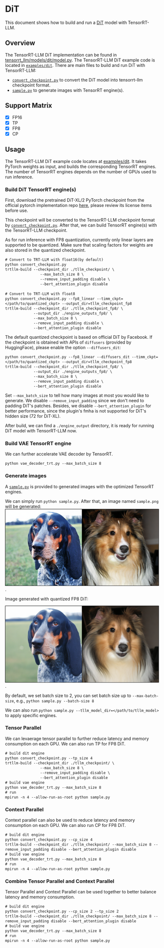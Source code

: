 # DiT
This document shows how to build and run a [DiT](https://arxiv.org/abs/2212.09748) model with TensorRT-LLM.

## Overview

The TensorRT-LLM DiT implementation can be found in [tensorrt_llm/models/dit/model.py](../../../../tensorrt_llm/models/dit/model.py). The TensorRT-LLM DiT example code is located in [`examples/dit`](./). There are main files to build and run DiT with TensorRT-LLM:

* [`convert_checkpoint.py`](./convert_checkpoint.py) to convert the DiT model into tensorrt-llm checkpoint format.
* [`sample.py`](./sample.py) to generate images with TensorRT engine(s).

## Support Matrix

- [x] FP16
- [x] TP
- [x] FP8
- [x] CP

## Usage

The TensorRT-LLM DiT example code locates at [examples/dit](./). It takes PyTorch weights as input, and builds the corresponding TensorRT engines. The number of TensorRT engines depends on the number of GPUs used to run inference.

### Build DiT TensorRT engine(s)

First, download the pretrained DiT-XL/2 PyTorch checkpoint from the official pytorch implementation repo [here](https://github.com/facebookresearch/DiT/tree/main?tab=readme-ov-file#sampling--), please review its license items before use.

This checkpoint will be converted to the TensorRT-LLM checkpoint format by [`convert_checkpoint.py`](./convert_checkpoint.py). After that, we can build TensorRT engine(s) with the TensorRT-LLM checkpoint.

As for run inference with FP8 quantization, currently only linear layers are supported to be quantized. Make sure that scaling factors for weights are also stored in the quantized checkpoint.

```
# Convert to TRT-LLM with float16(by default)
python convert_checkpoint.py
trtllm-build --checkpoint_dir ./tllm_checkpoint/ \
                --max_batch_size 8 \
                --remove_input_padding disable \
                --bert_attention_plugin disable

# Convert to TRT-LLM with float8
python convert_checkpoint.py --fp8_linear --timm_ckpt=</path/to/quantized_ckpt> --output_dir=tllm_checkpoint_fp8
trtllm-build --checkpoint_dir ./tllm_checkpoint_fp8/ \
             --output_dir ./engine_outputs_fp8/ \
             --max_batch_size 8 \
             --remove_input_padding disable \
             --bert_attention_plugin disable
```

The default quantized checkpoint is based on official DiT by Facebook. If the checkpoint is obtained with APIs of `diffusers` (provided by HuggingFace), please enable the option `--diffusers_dit`:

```
python convert_checkpoint.py --fp8_linear --diffusers_dit --timm_ckpt=</path/to/quantized_ckpt> --output_dir=tllm_checkpoint_fp8
trtllm-build --checkpoint_dir ./tllm_checkpoint_fp8/ \
             --output_dir ./engine_outputs_fp8/ \
             --max_batch_size 8 \
             --remove_input_padding disable \
             --bert_attention_plugin disable
```

Set `--max_batch_size` to tell how many images at most you would like to generate. We disable `--remove_input_padding` since we don't need to padding DiT's patches. Besides, we disable `--bert_attention_plugin` for better performance, since the plugin's fmha is not supported for DiT's hidden size (72 for DiT-XL).

After build, we can find a `./engine_output` directory, it is ready for running DiT model with TensorRT-LLM now.

### Build VAE TensorRT engine
We can further accelerate VAE decoder by TensorRT.
```
python vae_decoder_trt.py --max_batch_size 8
```

### Generate images

A [`sample.py`](./sample.py) is provided to generated images with the optimized TensorRT engines.

We can simply run `python sample.py`. After that, an image named `sample.png` will be generated:
![sample.png](./figs/sample.png).

Image generated with quantized FP8 DiT:

![sample.fp8.png](./figs/sample.fp8.png).

By default, we set batch size to 2, you can set batch size up to `--max-batch-size`, e.g., `python sample.py --batch-size 8`

We can also run `python sample.py --tllm_model_dir=</path/to/tllm_model>` to apply specific engines.

### Tensor Parallel

We can levaerage tensor parallel to further reduce latency and memory consumption on each GPU. We can also run TP for FP8 DiT.

```
# build dit engine
python convert_checkpoint.py --tp_size 4
trtllm-build --checkpoint_dir ./tllm_checkpoint/ \
                --max_batch_size 8 \
                --remove_input_padding disable \
                --bert_attention_plugin disable
# build vae engine
python vae_decoder_trt.py --max_batch_size 8
# run
mpirun -n 4 --allow-run-as-root python sample.py
```

### Context Parallel

Context parallel can also be used to reduce latency and memory consumption on each GPU. We can also run CP for FP8 DiT.

```
# build dit engine
python convert_checkpoint.py --cp_size 4
trtllm-build --checkpoint_dir ./tllm_checkpoint/ --max_batch_size 8 --remove_input_padding disable --bert_attention_plugin disable
# build vae engine
python vae_decoder_trt.py --max_batch_size 8
# run
mpirun -n 4 --allow-run-as-root python sample.py
```

### Combine Tensor Parallel and Context Parallel

Tensor Parallel and Context Parallel can be used together to better balance latency and memory consumption.

```
# build dit engine
python convert_checkpoint.py --cp_size 2 --tp_size 2
trtllm-build --checkpoint_dir ./tllm_checkpoint/ --max_batch_size 8 --remove_input_padding disable --bert_attention_plugin disable
# build vae engine
python vae_decoder_trt.py --max_batch_size 8
# run
mpirun -n 4 --allow-run-as-root python sample.py
```
